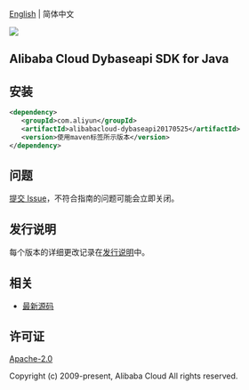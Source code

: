 [English](README.md) | 简体中文

![](https://aliyunsdk-pages.alicdn.com/icons/AlibabaCloud.svg)

## Alibaba Cloud Dybaseapi SDK for Java

## 安装

```xml
<dependency>
   <groupId>com.aliyun</groupId>
   <artifactId>alibabacloud-dybaseapi20170525</artifactId>
   <version>使用maven标签所示版本</version>
</dependency>
```

## 问题

[提交 Issue](https://github.com/aliyun/alibabacloud-java-async-sdk/issues/new)，不符合指南的问题可能会立即关闭。

## 发行说明

每个版本的详细更改记录在[发行说明](./ChangeLog.txt)中。

## 相关

- [最新源码](https://github.com/aliyun/alibabacloud-async-java-sdk/)

## 许可证

[Apache-2.0](http://www.apache.org/licenses/LICENSE-2.0)

Copyright (c) 2009-present, Alibaba Cloud All rights reserved.

